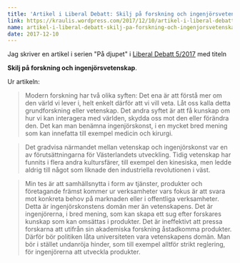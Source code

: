 ```yaml
---
title: 'Artikel i Liberal Debatt: Skilj på forskning och ingenjörsvetenskap'
link: https://kraulis.wordpress.com/2017/12/10/artikel-i-liberal-debatt-skilj-pa-forskning-och-ingenjorsvetenskap/
name: artikel-i-liberal-debatt-skilj-pa-forskning-och-ingenjorsvetenskap
date: 2017-12-10
---
```

Jag skriver en artikel i serien "På djupet" i [Liberal Debatt 5/2017](http://www.liberaldebatt.se/2017/12/skilj-pa-forskning-och-ingenjorsvetenskap/) med titeln

**Skilj på forskning och ingenjörsvetenskap**.

Ur artikeln:

> Modern forskning har två olika syften: Det ena är att förstå mer om den värld vi lever i, helt enkelt därför att vi vill veta. Låt oss kalla detta grundforskning eller vetenskap. Det andra syftet är att få kunskap om hur vi kan interagera med världen, skydda oss mot den eller förändra den. Det kan man benämna ingenjörskonst, i en mycket bred mening som kan innefatta till exempel medicin och kirurgi.

> Det gradvisa närmandet mellan vetenskap och ingenjörskonst var en av förutsättningarna för Västerlandets utveckling. Tidig vetenskap har funnits i flera andra kultursfärer, till exempel den kinesiska, men ledde aldrig till något som liknade den industriella revolutionen i väst.

> Min tes är att samhällsnytta i form av tjänster, produkter och företagande främst kommer ur verksamheter vars fokus är att svara mot konkreta behov på marknaden eller i offentliga verksamheter. Detta är ingenjörskonstens domän mer än vetenskapens. Det är ingenjörerna, i bred mening, som kan skapa ett sug efter forskares kunskap som kan omsättas i produkter. Det är ineffektivt att pressa forskarna att utifrån sin akademiska forskning åstadkomma produkter. Därför bör politiken låta universiteten vara vetenskapens domän. Man bör i stället undanröja hinder, som till exempel alltför strikt reglering, för ingenjörerna att utveckla produkter.

